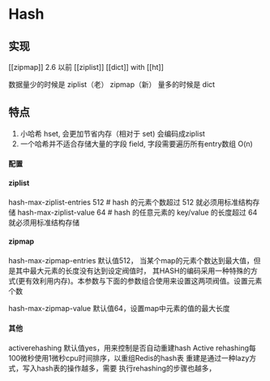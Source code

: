 # Hash
## 实现
[[zipmap]] 2.6 以前
[[ziplist]]
[[dict]] with [[ht]]

数据量少的时候是 ziplist（老） zipmap（新）
量多的时候是 dict

## 特点

1. 小哈希 hset, 会更加节省内存（相对于 set) 会编码成ziplist
2. 一个哈希并不适合存储大量的字段 field, 字段需要遍历所有entry数组 O(n)

#### 配置
#### ziplist
hash-max-ziplist-entries 512  # hash 的元素个数超过 512 就必须用标准结构存储
hash-max-ziplist-value 64  # hash 的任意元素的 key/value 的长度超过 64 就必须用标准结构存储

#### zipmap 
hash-max-zipmap-entries
    默认值512，
    当某个map的元素个数达到最大值，但是其中最大元素的长度没有达到设定阀值时，
    其HASH的编码采用一种特殊的方式(更有效利用内存)。本参数与下面的参数组合使用来设置这两项阀值。设置元素个数

hash-max-zipmap-value
    默认值64，设置map中元素的值的最大长度

#### 其他
activerehashing
    默认值yes，用来控制是否自动重建hash
    Active rehashing每100微秒使用1微秒cpu时间排序，以重组Redis的hash表
    重建是通过一种lazy方式，写入hash表的操作越多，需要 执行rehashing的步骤也越多，